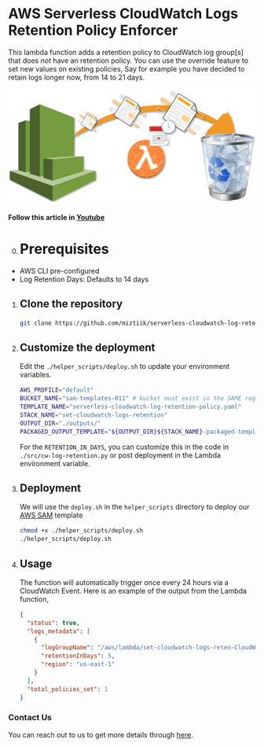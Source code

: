# AWS Serverless CloudWatch Logs Retention Policy Enforcer

This lambda function adds a retention policy to CloudWatch log group[s] that does *not* have an retention policy. You can use the override feature to set new values on existing policies, Say for example you have decided to retain logs longer now, from 14 to 21 days.

![AWS Serverless CloudWatch Logs Retention Policy Enforcer](images/miztiik-serverless-cloudwatch-log-retention-policy.png)

#### Follow this article in [Youtube](https://youtube.com/c/valaxytechnologies)


0. # Prerequisites

- AWS CLI pre-configured
- Log Retention Days: Defaults to 14 days

1. ## Clone the repository

   ```sh
   git clone https://github.com/miztiik/serverless-cloudwatch-log-retention.git
   ```

1. ## Customize the deployment

    Edit the `./helper_scripts/deploy.sh` to update your environment variables.
  
    ```sh
    AWS_PROFILE="default"
    BUCKET_NAME="sam-templates-011" # bucket must exist in the SAME region the deployment is taking place
    TEMPLATE_NAME="serverless-cloudwatch-log-retention-policy.yaml"
    STACK_NAME="set-cloudwatch-logs-retention"
    OUTPUT_DIR="./outputs/"
    PACKAGED_OUTPUT_TEMPLATE="${OUTPUT_DIR}${STACK_NAME}-packaged-template.yaml"
    ```

    For the `RETENTION_IN_DAYS`, you can customize this in the code in `./src/cw-log-retention.py` or post deployment in the Lambda environment variable.

1. ## Deployment

    We will use the `deploy.sh` in the `helper_scripts` directory to deploy our [AWS SAM](https://github.com/awslabs/serverless-application-model) template

    ```sh
    chmod +x ./helper_scripts/deploy.sh
    ./helper_scripts/deploy.sh
    ```
  
1. ## Usage

    The function will automatically trigger once every 24 hours via a CloudWatch Event. Here is an example of the output from the Lambda function,

    ```json
    {
      "status": true,
      "logs_metadata": [
        {
          "logGroupName": "/aws/lambda/set-cloudwatch-logs-reten-CloudWatchLogRetentionFu-1SABSGG9H6XV1",
          "retentionInDays": 5,
          "region": "us-east-1"
        }
      ],
      "total_policies_set": 1
    }
    ```

### Contact Us

You can reach out to us to get more details through [here](https://youtube.com/c/valaxytechnologies/about).